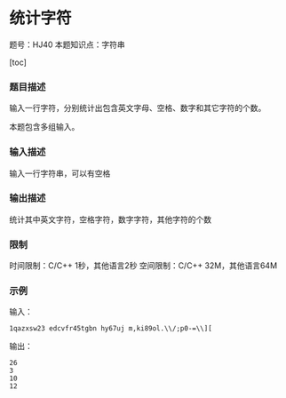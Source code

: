 # 统计字符

题号：HJ40
本题知识点：字符串

[toc]

### 题目描述

输入一行字符，分别统计出包含英文字母、空格、数字和其它字符的个数。

本题包含多组输入。

### 输入描述

输入一行字符串，可以有空格

### 输出描述

统计其中英文字符，空格字符，数字字符，其他字符的个数

### 限制
时间限制：C/C++ 1秒，其他语言2秒 
空间限制：C/C++ 32M，其他语言64M

### 示例

输入：
```
1qazxsw23 edcvfr45tgbn hy67uj m,ki89ol.\\/;p0-=\\][
```

输出：
```
26
3
10
12
```
